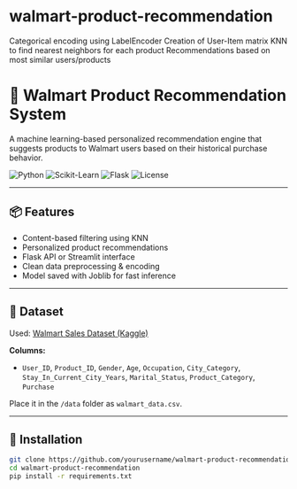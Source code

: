# walmart-product-recommendation
Categorical encoding using LabelEncoder  Creation of User-Item matrix  KNN to find nearest neighbors for each product  Recommendations based on most similar users/products
# 🛒 Walmart Product Recommendation System

A machine learning-based personalized recommendation engine that suggests products to Walmart users based on their historical purchase behavior.

![Python](https://img.shields.io/badge/Python-3.10-blue)
![Scikit-Learn](https://img.shields.io/badge/ML-KNN-green)
![Flask](https://img.shields.io/badge/API-Flask-red)
![License](https://img.shields.io/badge/License-MIT-yellow)

---

## 📦 Features

- Content-based filtering using KNN
- Personalized product recommendations
- Flask API or Streamlit interface
- Clean data preprocessing & encoding
- Model saved with Joblib for fast inference

---

## 📁 Dataset

Used: [Walmart Sales Dataset (Kaggle)](https://www.kaggle.com/datasets/sachin27/walmart)

**Columns:**
- `User_ID`, `Product_ID`, `Gender`, `Age`, `Occupation`, `City_Category`, `Stay_In_Current_City_Years`, `Marital_Status`, `Product_Category`, `Purchase`

Place it in the `/data` folder as `walmart_data.csv`.

---

## 🚀 Installation

```bash
git clone https://github.com/yourusername/walmart-product-recommendation.git
cd walmart-product-recommendation
pip install -r requirements.txt
